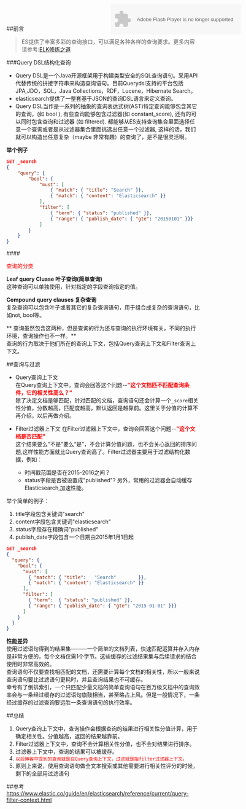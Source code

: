 ##前言
<p><object style="display: block; position: absolute; top:10px; left:500px;" width="340" height="80" data="http://music.163.com/style/swf/widget.swf?sid=175206&amp;type=2&amp;auto=0&amp;width=320&amp;height=66" type="application/x-shockwave-flash"></object></p>
<blockquote>
    ES提供了丰富多彩的查询接口，可以满足各种各样的查询要求。更多内容请参考:<a href="">ELK修炼之道</a>
</blockquote>

###Query DSL结构化查询

- Query DSL是一个Java开源框架用于构建类型安全的SQL查询语句。采用API代替传统的拼接字符串来构造查询语句。目前Querydsl支持的平台包括JPA,JDO，SQL，Java Collections，RDF，Lucene，Hibernate Search。   
- elasticsearch提供了一整套基于JSON的查询DSL语言来定义查询。  
- Query DSL当作是一系列的抽象的查询表达式树(AST)特定查询能够包含其它的查询，(如 bool ), 有些查询能够包含过滤器(如 constant_score), 还有的可以同时包含查询和过滤器 (如 filtered). 都能够从ES支持查询集合里面选择任意一个查询或者是从过滤器集合里面挑选出任意一个过滤器, 这样的话，我们就可以构造出任意复杂（maybe 非常有趣）的查询了，是不是很灵活啊。

**举个例子**
```json
GET _search
{
    "query": {
        "bool": {
            "must": [
                { "match": { "title": "Search" }},
                { "match": { "content": "Elasticsearch" }}
            ],
            "filter": [
                { "term": { "status": "published" }},
                { "range": { "publish_date": { "gte": "2015­01­01" }}}
            ]
        }
    }
}
```

####<p style="color:red">查询的分类 </p> 
**Leaf query Cluase 叶子查询(简单查询)**  
这种查询可以单独使用，针对指定的字段查询指定的值。  

**Compound query clauses 复杂查询**  
复杂查询可以包含叶子或者其它的复杂查询语句，用于组合成复杂的查询语句，比如not, bool等。

**
查询虽然包含这两种，但是查询的行为还与查询的执行环境有关，不同的执行环境，查询操作也不一样。**  
查询的行为取决于他们所在的查询上下文，包括Query查询上下文和Filter查询上下文。  

##查询与过滤

- Query查询上下文  
在Query查询上下文中，查询会回答这个问题--<strong style="color:red">"这个文档匹不匹配查询条件，它的相关性高么？"</strong>  
除了决定文档是够匹配，针对匹配的文档，查询语句还会计算一个<code>_score</code>相关性分值，分数越高，匹配度越高，默认返回是越靠前。这里关于分值的计算不再介绍，以后再做介绍。  

- Filter过滤器上下文
在Filter过滤器上下文中，查询会回答这个问题--<strong style="color:red">"这个文档是否匹配"</strong>  
这个结果要么“不是”要么“是”，不会计算分值问题，也不会关心返回的排序问题,这样性能方面就比Query查询高了。Filter过滤器主要用于过滤结构化数据，例如：  
     - 时间戳范围是否在2015-2016之间？
     - status字段是否被设置成"published"?
另外，常用的过滤器会自动缓存Elasticsearch,加速性能。

举个简单的例子：  

1. title字段包含关键词"search"    
2. content字段包含关键词"elasticsearch"  
3. status字段存在精确词"published"  
4. publish_date字段包含一个日期由2015年1月1日起

```json
GET _search
{
  "query": { 
    "bool": { 
      "must": [
        { "match": { "title":   "Search"        }}, 
        { "match": { "content": "Elasticsearch" }}  
      ],
      "filter": [ 
        { "term":  { "status": "published" }}, 
        { "range": { "publish_date": { "gte": "2015-01-01" }}} 
      ]
    }
  }
}
```

**性能差异**  
使用过滤语句得到的结果集———一个简单的文档列表，快速匹配运算并存入内存是非常方便的，每个文档仅需1个字节。这些缓存的过滤结果集与后续请求的结合使用时非常高效的。  
查询语句不仅要查找相匹配的文档，还需要计算每个文档的相关性，所以一般来说查询语句要比过滤语句更耗时，并且查询结果也不可缓存。  
幸亏有了倒排索引，一个只匹配少量文档的简单查询语句在百万级文档中的查询效率会与一条经过缓存的过滤语句旗鼓相当，甚至略占上风。但是一般情况下，一条经过缓存的过滤查询要远胜一条查询语句的执行效率。

##总结
1. Query查询上下文中，查询操作会根据查询的结果进行相关性分值计算，用于确定相关性。分值越高，返回的结果越靠前。
2. Filter过滤器上下文中，查询不会计算相关性分值，也不会对结果进行排序。
3. 过滤器上下文中，查询的结果可以被缓存。
4. <code style="color:red">以后博客中提到的查询就是在Query查询上下文，过滤就是指filter过滤器上下文。</code>
5. 原则上来说，使用查询语句做全文本搜索或其他需要进行相关性评分的时候，剩下的全部用过滤语句

##参考
<https://www.elastic.co/guide/en/elasticsearch/reference/current/query-filter-context.html>
